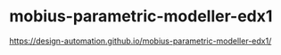 # mobius-parametric-modeller-edx1

https://design-automation.github.io/mobius-parametric-modeller-edx1/
